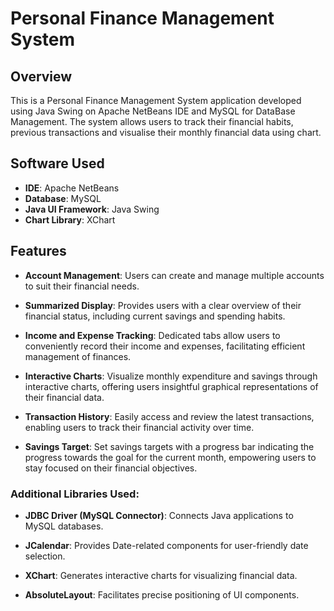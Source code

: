 # Personal Finance Management System

## Overview

This is a Personal Finance Management System application developed using Java Swing on Apache NetBeans IDE and MySQL for DataBase Management.
The system allows users to track their financial habits, previous transactions and visualise their monthly financial data using chart.


## Software Used

- **IDE**: Apache NetBeans
- **Database**: MySQL
- **Java UI Framework**: Java Swing
- **Chart Library**: XChart

## Features

- **Account Management**: Users can create and manage multiple accounts to suit their financial needs.
  
- **Summarized Display**: Provides users with a clear overview of their financial status, including current savings and spending habits.
  
- **Income and Expense Tracking**: Dedicated tabs allow users to conveniently record their income and expenses, facilitating efficient management of finances.
  
- **Interactive Charts**: Visualize monthly expenditure and savings through interactive charts, offering users insightful graphical representations of their financial data.
  
- **Transaction History**: Easily access and review the latest transactions, enabling users to track their financial activity over time.
  
- **Savings Target**: Set savings targets with a progress bar indicating the progress towards the goal for the current month, empowering users to stay focused on their financial objectives.


### Additional Libraries Used:

- **JDBC Driver (MySQL Connector)**: Connects Java applications to MySQL databases.
  
- **JCalendar**: Provides Date-related components for user-friendly date selection.
  
- **XChart**: Generates interactive charts for visualizing financial data.
  
- **AbsoluteLayout**: Facilitates precise positioning of UI components.

